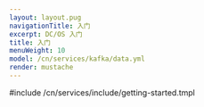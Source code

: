 ```yaml
---
layout: layout.pug
navigationTitle: 入门
excerpt: DC/OS 入门
title: 入门
menuWeight: 10
model: /cn/services/kafka/data.yml
render: mustache
---
```


#include /cn/services/include/getting-started.tmpl
